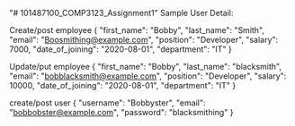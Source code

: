"# 101487100_COMP3123_Assignment1" 
Sample User Detail:

Create/post employee
{
  "first_name": "Bobby",
  "last_name": "Smith",
  "email": "Boosmithing@example.com",
  "position": "Developer",
  "salary": 7000,
  "date_of_joining": "2020-08-01",
  "department": "IT"
}

Update/put employee
{
  "first_name": "Bobby",
  "last_name": "blacksmith",
  "email": "bobblacksmith@example.com",
  "position": "Developer",
  "salary": 10000,
  "date_of_joining": "2020-08-01",
  "department": "IT"
}


create/post user
{
  "username": "Bobbyster",
  "email": "bobbobster@example.com",
  "password": "blacksmithing"
}